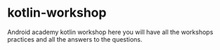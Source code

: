 # kotlin-workshop
Android academy kotlin workshop here you will have all the workshops practices and all the answers to the questions.
